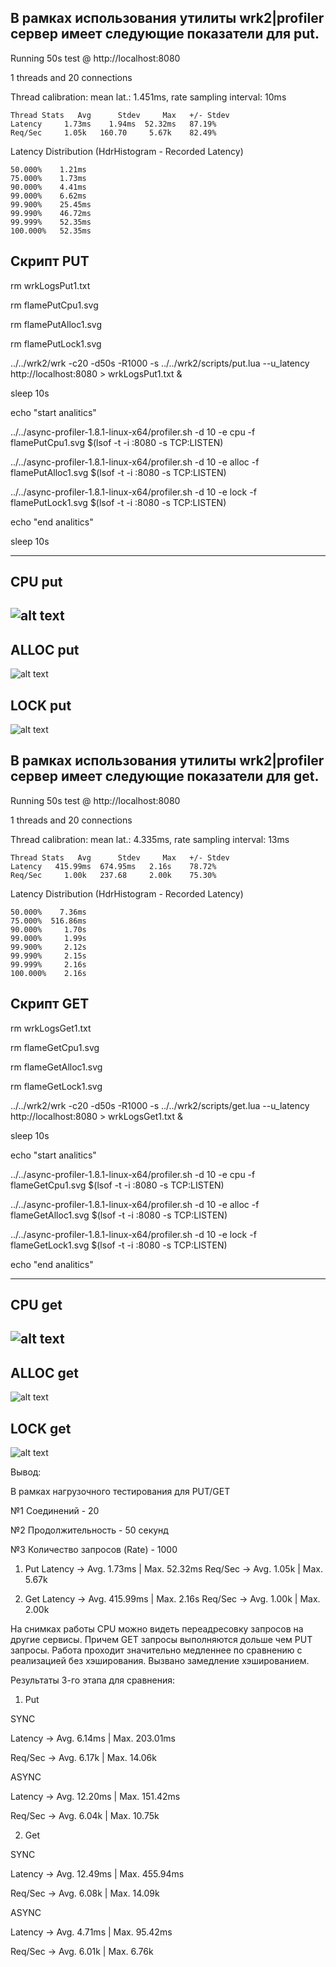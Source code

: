 В рамках использования утилиты wrk2|profiler сервер имеет следующие показатели для put.
---------------------------------------------------------------------------------------

Running 50s test @ http://localhost:8080
 
  1 threads and 20 connections
 
  Thread calibration: mean lat.: 1.451ms, rate sampling interval: 10ms
 
    Thread Stats   Avg      Stdev     Max   +/- Stdev
    Latency     1.73ms    1.94ms  52.32ms   87.19%
    Req/Sec     1.05k   160.70     5.67k    82.49%
  
  Latency Distribution (HdrHistogram - Recorded Latency)
 
    50.000%    1.21ms
    75.000%    1.73ms
    90.000%    4.41ms
    99.000%    6.62ms
    99.900%    25.45ms
    99.990%    46.72ms
    99.999%    52.35ms
    100.000%   52.35ms
    
Скрипт PUT
----------------------------------------------------------------

rm wrkLogsPut1.txt

rm flamePutCpu1.svg 

rm flamePutAlloc1.svg 

rm flamePutLock1.svg

../../wrk2/wrk -c20 -d50s -R1000 -s ../../wrk2/scripts/put.lua --u_latency http://localhost:8080 > wrkLogsPut1.txt &

sleep 10s

echo "start analitics"

../../async-profiler-1.8.1-linux-x64/profiler.sh -d 10 -e cpu -f flamePutCpu1.svg $(lsof -t -i :8080 -s TCP:LISTEN) 

../../async-profiler-1.8.1-linux-x64/profiler.sh -d 10 -e alloc -f flamePutAlloc1.svg $(lsof -t -i :8080 -s TCP:LISTEN) 

../../async-profiler-1.8.1-linux-x64/profiler.sh -d 10 -e lock -f flamePutLock1.svg $(lsof -t -i :8080 -s TCP:LISTEN)

echo "end analitics"

sleep 10s



----------------------------------------------------------------
CPU put
----------------------------------------------------
![alt text](flamePutCpu1.svg "put cpu")
------------------------------------------------------
ALLOC put
----------------------------------------------------
![alt text](flamePutAlloc1.svg "put alloc")

LOCK put
----------------------------------------------------
![alt text](flamePutLock1.svg "put lock")







В рамках использования утилиты wrk2|profiler сервер имеет следующие показатели для get.
---------------------------------------------------------------------------------------

Running 50s test @ http://localhost:8080
 
  1 threads and 20 connections
 
  Thread calibration: mean lat.: 4.335ms, rate sampling interval: 13ms
 
    Thread Stats   Avg      Stdev     Max   +/- Stdev
    Latency   415.99ms  674.95ms   2.16s    78.72%
    Req/Sec     1.00k   237.68     2.00k    75.30%
  
  Latency Distribution (HdrHistogram - Recorded Latency)
    
    50.000%    7.36ms
    75.000%  516.86ms
    90.000%     1.70s 
    99.000%     1.99s 
    99.900%     2.12s 
    99.990%     2.15s 
    99.999%     2.16s 
    100.000%    2.16s 

Скрипт GET
----------------------------------------------------------------

rm wrkLogsGet1.txt

rm flameGetCpu1.svg 

rm flameGetAlloc1.svg  

rm flameGetLock1.svg 

../../wrk2/wrk -c20 -d50s -R1000 -s ../../wrk2/scripts/get.lua --u_latency http://localhost:8080 > wrkLogsGet1.txt &

sleep 10s

echo "start analitics"

../../async-profiler-1.8.1-linux-x64/profiler.sh -d 10 -e cpu -f flameGetCpu1.svg $(lsof -t -i :8080 -s TCP:LISTEN) 

../../async-profiler-1.8.1-linux-x64/profiler.sh -d 10 -e alloc -f flameGetAlloc1.svg $(lsof -t -i :8080 -s TCP:LISTEN) 

../../async-profiler-1.8.1-linux-x64/profiler.sh -d 10 -e lock -f flameGetLock1.svg $(lsof -t -i :8080 -s TCP:LISTEN) 

echo "end analitics"

----------------------------------------------------------------
CPU get
----------------------------------------------------
![alt text](flameGetCpu1.svg "get cpu")
------------------------------------------------------
ALLOC get
----------------------------------------------------
![alt text](flameGetAlloc1.svg "get alloc")

LOCK get
----------------------------------------------------
![alt text](flameGetLock1.svg "get lock")

Вывод:

В рамках нагрузочного тестирования для PUT/GET

№1 Соединений - 20

№2 Продолжительность - 50 секунд

№3 Количество запросов (Rate) - 1000

1) Put
 Latency -> Avg. 1.73ms | Max. 52.32ms
 Req/Sec -> Avg. 1.05k  | Max. 5.67k 

2) Get
 Latency -> Avg. 415.99ms | Max. 2.16s
 Req/Sec -> Avg. 1.00k  | Max. 2.00k 
 
На снимках работы CPU можно видеть переадресовку 
запросов на другие сервисы. 
Причем GET запросы выполняются дольше чем PUT запросы.
Работа проходит значительно медленнее по сравнению с реализацией без хэширования.
Вызвано замедление хэшированием.

Результаты 3-го этапа для сравнения:

1) Put

SYNC

 Latency -> Avg. 6.14ms | Max. 203.01ms

 Req/Sec -> Avg. 6.17k  | Max. 14.06k 

ASYNC

 Latency -> Avg. 12.20ms | Max. 151.42ms

 Req/Sec -> Avg. 6.04k  | Max. 10.75k
  

2) Get
 
SYNC

 Latency -> Avg. 12.49ms | Max. 455.94ms

 Req/Sec -> Avg. 6.08k  | Max. 14.09k 

ASYNC

 Latency -> Avg. 4.71ms | Max. 95.42ms

 Req/Sec -> Avg. 6.01k  | Max. 6.76k  

